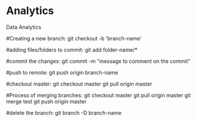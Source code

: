 # Analytics
Data Analytics

#Creating a new branch:
git checkout -b 'branch-name'

#adding files/folders to commit:
git add folder-name/*

#commit the changes: 
git commit -m "message to comment on the commit"

#push to remote:
git push origin branch-name

#checkout master:
git checkout master
git pull origin master

#Process of merging branches:
git checkout master
git pull origin master
git merge test
git push origin master

#delete the branch:
git branch -D branch-name 
